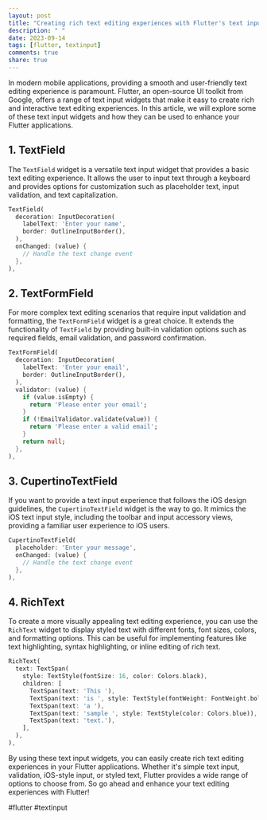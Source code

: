 ```yaml
---
layout: post
title: "Creating rich text editing experiences with Flutter's text input widgets"
description: " "
date: 2023-09-14
tags: [flutter, textinput]
comments: true
share: true
---
```


In modern mobile applications, providing a smooth and user-friendly text editing experience is paramount. Flutter, an open-source UI toolkit from Google, offers a range of text input widgets that make it easy to create rich and interactive text editing experiences. In this article, we will explore some of these text input widgets and how they can be used to enhance your Flutter applications.

## 1. TextField

The `TextField` widget is a versatile text input widget that provides a basic text editing experience. It allows the user to input text through a keyboard and provides options for customization such as placeholder text, input validation, and text capitalization.

```dart
TextField(
  decoration: InputDecoration(
    labelText: 'Enter your name',
    border: OutlineInputBorder(),
  ),
  onChanged: (value) {
    // Handle the text change event
  },
),
```

## 2. TextFormField

For more complex text editing scenarios that require input validation and formatting, the `TextFormField` widget is a great choice. It extends the functionality of `TextField` by providing built-in validation options such as required fields, email validation, and password confirmation.

```dart
TextFormField(
  decoration: InputDecoration(
    labelText: 'Enter your email',
    border: OutlineInputBorder(),
  ),
  validator: (value) {
    if (value.isEmpty) {
      return 'Please enter your email';
    }
    if (!EmailValidator.validate(value)) {
      return 'Please enter a valid email';
    }
    return null;
  },
),
```

## 3. CupertinoTextField

If you want to provide a text input experience that follows the iOS design guidelines, the `CupertinoTextField` widget is the way to go. It mimics the iOS text input style, including the toolbar and input accessory views, providing a familiar user experience to iOS users.

```dart
CupertinoTextField(
  placeholder: 'Enter your message',
  onChanged: (value) {
    // Handle the text change event
  },
),
```

## 4. RichText

To create a more visually appealing text editing experience, you can use the `RichText` widget to display styled text with different fonts, font sizes, colors, and formatting options. This can be useful for implementing features like text highlighting, syntax highlighting, or inline editing of rich text.

```dart
RichText(
  text: TextSpan(
    style: TextStyle(fontSize: 16, color: Colors.black),
    children: [
      TextSpan(text: 'This '),
      TextSpan(text: 'is ', style: TextStyle(fontWeight: FontWeight.bold)),
      TextSpan(text: 'a '),
      TextSpan(text: 'sample ', style: TextStyle(color: Colors.blue)),
      TextSpan(text: 'text.'),
    ],
  ),
),
```

By using these text input widgets, you can easily create rich text editing experiences in your Flutter applications. Whether it's simple text input, validation, iOS-style input, or styled text, Flutter provides a wide range of options to choose from. So go ahead and enhance your text editing experiences with Flutter!

#flutter #textinput